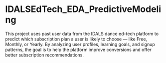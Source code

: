 # IDALSEdTech_EDA_PredictiveModeling
This project uses past user data from the IDALS dance ed-tech platform to predict which subscription plan a user is likely to choose — like Free, Monthly, or Yearly. By analyzing user profiles, learning goals, and signup patterns, the goal is to help the platform improve conversions and offer better subscription recommendations.
